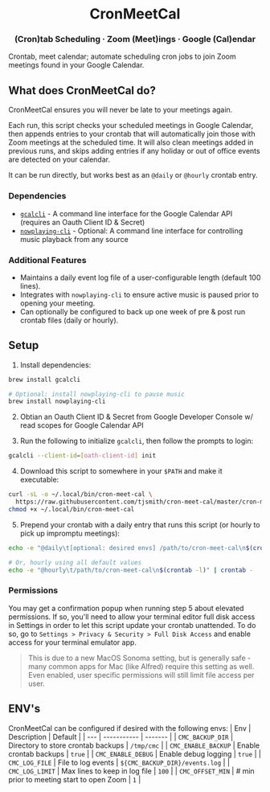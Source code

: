 <h1 align="center">
  CronMeetCal
</h1>

<h3 align="center">
  (Cron)tab Scheduling · Zoom (Meet)ings · Google (Cal)endar
</h3>

Crontab, meet calendar; automate scheduling cron jobs to join Zoom meetings found in your Google Calendar.

## What does CronMeetCal do?

CronMeetCal ensures you will never be late to your meetings again.

Each run, this script checks your scheduled meetings in Google Calendar, then appends entries to your
crontab that will automatically join those with Zoom meetings at the scheduled time. It will also clean
meetings added in previous runs, and skips adding entries if any holiday or out of office events are
detected on your calendar.

It can be run directly, but works best as an `@daily` or `@hourly` crontab entry.

### Dependencies

- [`gcalcli`](https://github.com/insanum/gcalcli) - A command line interface for the Google Calendar API (requires an Oauth Client ID & Secret)
- [`nowplaying-cli`](https://github.com/kirtan-shah/nowplaying-cli) - Optional: A command line interface for controlling music playback from any source

### Additional Features

- Maintains a daily event log file of a user-configurable length (default 100 lines).
- Integrates with `nowplaying-cli` to ensure active music is paused prior to opening your meeting.
- Can optionally be configured to back up one week of pre & post run crontab files (daily or hourly).

## Setup

1. Install dependencies:

```bash
brew install gcalcli

# Optional: install nowplaying-cli to pause music
brew install nowplaying-cli
```

2. Obtian an Oauth Client ID & Secret from Google Developer Console w/ read scopes for Google Calendar API

3. Run the following to initialize `gcalcli`, then follow the prompts to login:

```bash
gcalcli --client-id=[oath-client-id] init
```

4. Download this script to somewhere in your `$PATH` and make it executable:

```bash
curl -sL -o ~/.local/bin/cron-meet-cal \
  https://raw.githubusercontent.com/tjsmith/cron-meet-cal/master/cron-meet-cal.sh
chmod +x ~/.local/bin/cron-meet-cal
```

5. Prepend your crontab with a daily entry that runs this script (or hourly to pick up impromptu meetings):

```bash
echo -e "@daily\t[optional: desired envs] /path/to/cron-meet-cal\n$(crontab -l)" | crontab -

# Or, hourly using all default values
echo -e "@hourly\t/path/to/cron-meet-cal\n$(crontab -l)" | crontab -
```

### Permissions

You may get a confirmation popup when running step 5 about elevated permissions. If so, you'll
need to allow your terminal editor full disk access in Settings in order to let this script update
your crontab unattended. To do so, go to `Settings > Privacy & Security > Full Disk Access` and
enable access for your terminal emulator app.
> This is due to a new MacOS Sonoma setting, but is generally safe - many common apps for Mac (like Alfred) require this setting as well. Even enabled, user specific permissions will still limit file access per user.

## ENV's

CronMeetCal can be configured if desired with the following envs:
| Env | Description | Default |
| --- | ----------- | ------- |
| `CMC_BACKUP_DIR` | Directory to store crontab backups | `/tmp/cmc` |
| `CMC_ENABLE_BACKUP` | Enable crontab backups | `true` |
| `CMC_ENABLE_DEBUG` | Enable debug logging | `true` |
| `CMC_LOG_FILE` | File to log events | `${CMC_BACKUP_DIR}/events.log` |
| `CMC_LOG_LIMIT` | Max lines to keep in log file | `100` |
| `CMC_OFFSET_MIN` | # min prior to meeting start to open Zoom | `1` |
